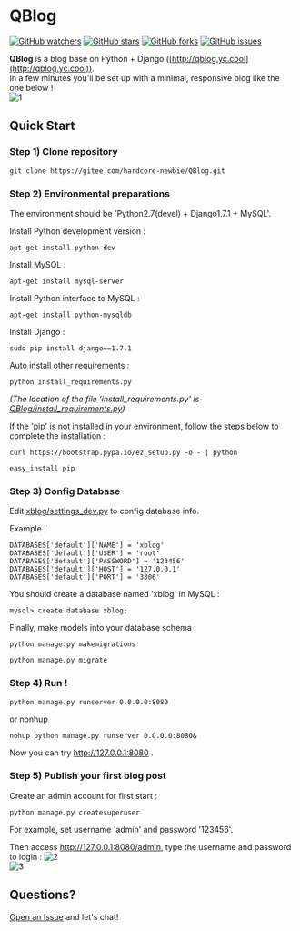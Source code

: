 # QBlog 

[![GitHub watchers](https://img.shields.io/github/watchers/yingcaix/QBlog.svg?style=popout&label=Watch)](https://github.com/yingcaix/QBlog/watchers)
[![GitHub stars](https://img.shields.io/github/stars/yingcaix/QBlog.svg?style=popout&label=Star)](https://github.com/yingcaix/QBlog/stargazers)
[![GitHub forks](https://img.shields.io/github/forks/yingcaix/QBlog.svg?style=popout&label=Fork)](https://github.com/yingcaix/QBlog/fork)
[![GitHub issues](https://img.shields.io/github/issues/yingcaix/QBlog.svg?style=popout&label=Issue)](https://github.com/yingcaix/QBlog/issues)  

**QBlog** is a blog base on Python + Django ([http://qblog.yc.cool](http://qblog.yc.cool)).   
In a few minutes you'll be set up with a minimal, responsive blog like the one below !  
![1](http://xcontent.oss-cn-hangzhou.aliyuncs.com/CodeRepository/io/img/website/1.png)  

## Quick Start  

### Step 1) Clone repository  
```
git clone https://gitee.com/hardcore-newbie/QBlog.git
```

### Step 2) Environmental preparations  
The environment should be 'Python2.7(devel) + Django1.7.1 + MySQL'.  

Install Python development version :        
```
apt-get install python-dev    
```
Install MySQL :  
```
apt-get install mysql-server  
```
Install Python interface to MySQL :  
```
apt-get install python-mysqldb  
```
Install Django :    
```
sudo pip install django==1.7.1
```
Auto install other requirements : 
```
python install_requirements.py   
```
*(The location of the file 'install_requirements.py' is [QBlog/install_requirements.py](./install_requirements.py))*

If the 'pip' is not installed in your environment, follow the steps below to complete the installation :  
```
curl https://bootstrap.pypa.io/ez_setup.py -o - | python  
```
```
easy_install pip  
```
### Step 3) Config Database   
Edit [xblog/settings_dev.py](xblog/settings_dev.py) to config database info.

Example :   
```
DATABASES['default']['NAME'] = 'xblog'
DATABASES['default']['USER'] = 'root'
DATABASES['default']['PASSWORD'] = '123456'
DATABASES['default']['HOST'] = '127.0.0.1'
DATABASES['default']['PORT'] = '3306'
```
You should create a database named 'xblog' in MySQL : 
```
mysql> create database xblog;  
```
Finally, make models into your database schema : 
```
python manage.py makemigrations  
```
```
python manage.py migrate  
```

### Step 4) Run !

```
python manage.py runserver 0.0.0.0:8080  
```
or nonhup  
```
nohup python manage.py runserver 0.0.0.0:8080&
```
Now you can try http://127.0.0.1:8080 . 
  
### Step 5) Publish your first blog post

Create an admin account for first start : 
```
python manage.py createsuperuser  
```
For example, set username 'admin' and password '123456'.

Then access http://127.0.0.1:8080/admin, type the username and password to login : 
![2](http://xcontent.oss-cn-hangzhou.aliyuncs.com/CodeRepository/io/img/website/2.png)   
![3](http://xcontent.oss-cn-hangzhou.aliyuncs.com/CodeRepository/io/img/website/3.png)  

## Questions?

[Open an Issue](https://github.com/yingcaix/QBlog/issues/new) and let's chat!  
